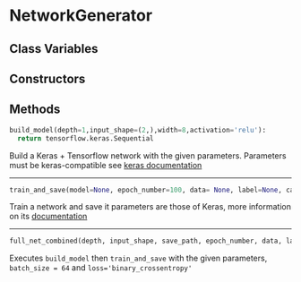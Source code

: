# NetworkGenerator

## Class Variables

## Constructors

## Methods

```python
build_model(depth=1,input_shape=(2,),width=8,activation='relu'):
  return tensorflow.keras.Sequential
```
Build a Keras + Tensorflow network with the given parameters. Parameters must be keras-compatible see [keras documentation](https://keras.io/api/)

---

```python
train_and_save(model=None, epoch_number=100, data= None, label=None, callbacks=None, batch_size=10, loss='sparse_categorical_crossentropy', save_path='./models.h5'):
```
Train a network and save it parameters are those of Keras, more information on its [documentation](https://keras.io/api/)

---

```python
full_net_combined(depth, input_shape, save_path, epoch_number, data, label):
```
Executes `build_model` then `train_and_save` with the given parameters, `batch_size = 64` and `loss='binary_crossentropy'`

